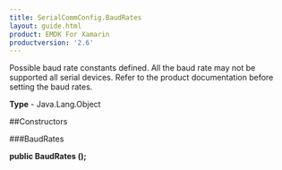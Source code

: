 ```yaml
---
title: SerialCommConfig.BaudRates
layout: guide.html
product: EMDK For Xamarin 
productversion: '2.6' 
---
```

Possible baud rate constants defined. All the baud rate may not be supported all serial devices. Refer to the product documentation before setting the baud rates.

**Type** - Java.Lang.Object

##Constructors

###BaudRates

**public BaudRates ();**


        

